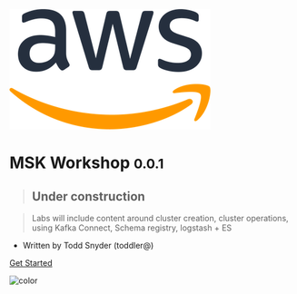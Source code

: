 ![logo](_media/AWSlogo_blk.png)

# MSK Workshop <small>0.0.1</small>

> ## Under construction 

> Labs will include content around cluster creation, cluster operations, using Kafka Connect, Schema registry, logstash + ES

- Written by Todd Snyder (toddler@)

[Get Started](init.md)

<!-- background color -->

![color](#ffffff)

